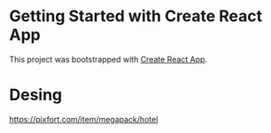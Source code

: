 # Getting Started with Create React App

This project was bootstrapped with [Create React App](https://github.com/facebook/create-react-app).

# Desing
https://pixfort.com/item/megapack/hotel

